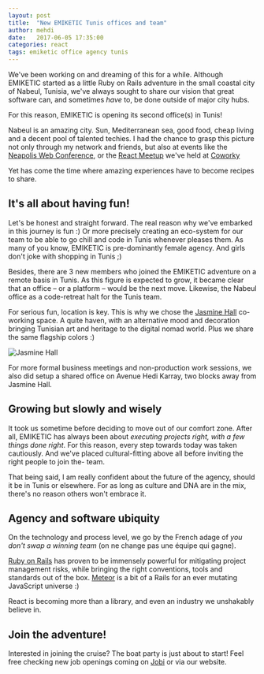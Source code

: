 ```yaml
---
layout: post
title:  "New EMIKETIC Tunis offices and team"
author: mehdi
date:   2017-06-05 17:35:00
categories: react
tags: emiketic office agency tunis
---
```


We've been working on and dreaming of this for a while. Although EMIKETIC started as a little Ruby on Rails adventure in the small coastal city of Nabeul, Tunisia, we've always sought to share our vision that great software can, and sometimes *have* to, be done outside of major city hubs.

For this reason, EMIKETIC is opening its second office(s) in Tunis!

Nabeul is an amazing city. Sun, Mediterranean sea, good food, cheap living and a decent pool of talented techies. I had the chance to grasp this picture not only through my network and friends, but also at events like the [Neapolis Web Conference](https://www.facebook.com/neapoliswebconf/), or the [React Meetup](https://www.facebook.com/coworkyspace/photos/pcb.310022586068000/310022472734678/?type=3&theater) we've held at [Coworky](https://www.facebook.com/coworkyspace/)

Yet has come the time where amazing experiences have to become recipes to share.

It's all about having fun!
---
Let's be honest and straight forward. The real reason why we've embarked in this journey is fun :) Or more precisely creating an eco-system for our team to be able to go chill and code in Tunis whenever pleases them. As many of you know, EMIKETIC is pre-dominantly female agency. And girls don't joke with shopping in Tunis ;)

Besides, there are 3 new members who joined the EMIKETIC adventure on a remote basis in Tunis. As this figure is expected to grow, it became clear that an office – or a platform – would be the next move.
Likewise, the Nabeul office as a code-retreat halt for the Tunis team.

For serious fun, location is key. This is why we chose the [Jasmine Hall](http://jasminehall.org) co-working space. A quite haven, with an alternative mood and decoration bringing Tunisian art and heritage to the digital nomad world. Plus we share the same flagship colors :)

![Jasmine Hall](http://jasminehall.org/images/logo.png) 

For more formal business meetings and non-production work sessions, we also did setup a shared office on Avenue Hedi Karray, two blocks away from Jasmine Hall.

Growing but slowly and wisely
---

It took us sometime before deciding to move out of our comfort zone. After all, EMIKETIC has always been about *executing projects right, with a few things done right*.
For this reason, every step towards today was taken cautiously. And we've placed cultural-fitting above all before inviting the right people to join the- team.

That being said, I am really confident about the future of the agency, should it be in Tunis or elsewhere. For as long as culture and DNA are in the mix, there's no reason others won't embrace it.



Agency and software ubiquity
---
On the technology and process level, we go by the French adage of *you don't swap a winning team* (on ne change pas une équipe qui gagne). 

[Ruby on Rails](http://rubyonrails.org/) has proven to be immensely powerful for mitigating project management risks, while bringing the right conventions, tools and standards out of the box. 
[Meteor](http://www.meteor.com) is a bit of a Rails for an ever mutating JavaScript universe :)

React is becoming more than a library, and even an industry we unshakably believe in.

Join the adventure!
---
Interested in joining the cruise? The boat party is just about to start! Feel free checking new job openings coming on [Jobi](https://www.jobi.tn/company.html/emiketic) or via our website.
